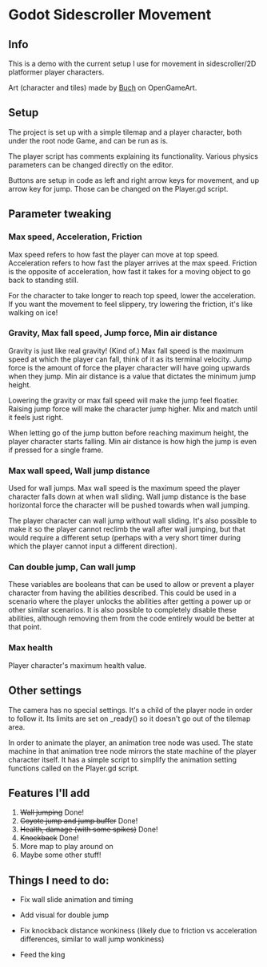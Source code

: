 # Godot Sidescroller Movement
## Info
This is a demo with the current setup I use for movement in sidescroller/2D platformer player characters. 

Art (character and tiles) made by [Buch](https://opengameart.org/users/buch) on OpenGameArt.

## Setup
The project is set up with a simple tilemap and a player character, both under the root node Game, and can be run as is.

The player script has comments explaining its functionality. Various physics parameters can be changed directly on the editor.

Buttons are setup in code as left and right arrow keys for movement, and up arrow key for jump. Those can be changed on the Player.gd script.

## Parameter tweaking
### Max speed, Acceleration, Friction
Max speed refers to how fast the player can move at top speed. Acceleration refers to how fast the player arrives at the max speed. Friction is the opposite of acceleration, how fast it takes for a moving object to go back to standing still.

For the character to take longer to reach top speed, lower the acceleration. If you want the movement to feel slippery, try lowering the friction, it's like walking on ice!

### Gravity, Max fall speed, Jump force, Min air distance
Gravity is just like real gravity! (Kind of.) Max fall speed is the maximum speed at which the player can fall, think of it as its terminal velocity. Jump force is the amount of force the player character will have going upwards when they jump. Min air distance is a value that dictates the minimum jump height.

Lowering the gravity or max fall speed will make the jump feel floatier. Raising jump force will make the character jump higher. Mix and match until it feels just right.

When letting go of the jump button before reaching maximum height, the player character starts falling. Min air distance is how high the jump is even if pressed for a single frame. 

### Max wall speed, Wall jump distance
Used for wall jumps. Max wall speed is the maximum speed the player character falls down at when wall sliding. Wall jump distance is the base horizontal force the character will be pushed towards when wall jumping.

The player character can wall jump without wall sliding. It's also possible to make it so the player cannot reclimb the wall after wall jumping, but that would require a different setup (perhaps with a very short timer during which the player cannot input a different direction).

### Can double jump, Can wall jump
These variables are booleans that can be used to allow or prevent a player character from having the abilities described. This could be used in a scenario where the player unlocks the abilities after getting a power up or other similar scenarios. It is also possible to completely disable these abilities, although removing them from the code entirely would be better at that point.

### Max health
Player character's maximum health value.

## Other settings
The camera has no special settings. It's a child of the player node in order to follow it. Its limits are set on _ready() so it doesn't go out of the tilemap area.

In order to animate the player, an animation tree node was used. The state machine in that animation tree node mirrors the state machine of the player character itself. It has a simple script to simplify the animation setting functions called on the Player.gd script.

## Features I'll add
<ol>
  <li><del> Wall jumping</del> Done!</li>
  <li><del> Coyote jump and jump buffer</del> Done!</li>
  <li><del>Health, damage (with some spikes)</del> Done!</li>
  <li><del>Knockback</del> Done!</li>
  <li>More map to play around on</li>
  <li>Maybe some other stuff!</li>
</ol> 

## Things I need to do:
- Fix wall slide animation and timing 

- Add visual for double jump

- Fix knockback distance wonkiness (likely due to friction vs acceleration differences, similar to wall jump wonkiness)

- Feed the king
